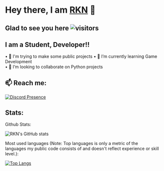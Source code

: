 # Hey there, I am [RKN](https://github.com/whyrkn) 👋

## Glad to see you here ![visitors](https://visitor-badge.glitch.me/badge?page_id=readme)
## I am a Student, Developer!!


• 🎯 I'm trying to make some public projects
• 🌱 I’m currently learning Game Development  
• 👯 I’m looking to collaborate on Python projects  


## 📫 Reach me:

[![Discord Presence](https://lanyard.cnrad.dev/api/782128271876816906)](https://discord.com/users/782128271876816906)




## Stats:

Github Stats:

![RKN's GitHub stats](https://github-readme-stats.vercel.app/api?username=RakunaM&show_icons=true&theme=radical&count_private=true)

Most used languages (Note: Top languages is only a metric of the languages my public code consists of and doesn't reflect experience or skill level.):

[![Top Langs](https://github-readme-stats.vercel.app/api/top-langs/?username=RakunaM&layout=compact&count_private=true)](https://github.com/whyrkn/)






